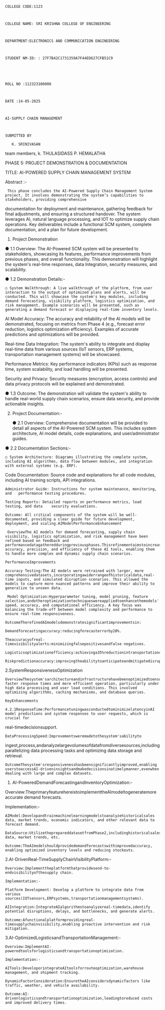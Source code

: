 	COLLEGE CODE:1123



	COLLEGE NAME: SRI KRISHNA COLLEGE OF ENGINEERING



	DEPARTMENT:ELECTRONICS AND COMMUNICATION ENGINEERING



	STUDENT NM-ID: : 27F7B42C1731359A7F44ED627CFB51C9





	ROLL NO :112323106006



	DATE :14-05-2025



	AI-SUPPLY CHAIN MANAGEMENT



	SUBMITTED BY

       K. SRINIVASAN
team members, 
       k. THULASIDASS 
       P. HEMALATHA



PHASE 5: PROJECT DEMONSTRATION & DOCUMENTATION

TITLE: AI-POWERED SUPPLY CHAIN MANAGEMENT SYSTEM 

 Abstract :-

     This phase concludes the AI-Powered Supply Chain Management System project. It involves demonstrating the system’s capabilities to stakeholders, providing comprehensive 

documentation for deployment and maintenance, gathering feedback for final adjustments, and ensuring a structured handover. The system leverages AI, natural language processing, and IOT to optimize supply chain operations. Key deliverables include a functional SCM system, complete documentation, and a plan for future development. 

1. Project Demonstration 

● 1.1 Overview: The AI-Powered SCM system will be presented to stakeholders, showcasing its features, performance improvements from previous phases, and overall functionality. This demonstration will highlight the system's real-time responses, data Integration, security measures, and scalability. 

● 1.2 Demonstration Details:- 

	○ System Walkthrough: A live walkthrough of the platform, from user interaction to the output of optimized plans and alerts, will be conducted. This will showcase the system's key modules, including demand forecasting, visibility platform, logistics optimization, and risk management. Example scenarios will be presented, such as generating a demand forecast or displaying real-time inventory levels. 

 AI Model Accuracy: The accuracy and reliability of the AI models will be demonstrated, focusing on metrics from Phase 4 (e.g., forecast error reduction, logistics optimization efficiency). Examples of accurate predictions and optimizations will be provided. 

 Real-time Data Integration: The system's ability to integrate and display real-time data from various sources (IoT sensors, ERP systems, transportation management systems) will be showcased. 

 Performance Metrics: Key performance indicators (KPIs) such as response time, 	system scalability, and load handling will be presented. 

 Security and Privacy: Security measures (encryption, access controls) and data 	privacy protocols will be explained and demonstrated. 

● 1.3 Outcome: The demonstration will validate the system's ability to handle real-world supply chain scenarios, ensure data security, and provide actionable insights. 

2. Project Documentation:-

	● 2.1 Overview: Comprehensive documentation will be provided to detail all aspects of the AI-Powered SCM system. This includes system architecture, AI model details, code explanations, and user/administrator guides. 

● 2.2 Documentation Sections:- 

	○ System Architecture: Diagrams illustrating the complete system, including AI algorithms, data flow between modules, and integration with external systems (e.g. ERP). 

 Code Documentation: Source code and explanations for all code modules, including AI training scripts, API integrations.

 

	Administrator Guide: Instructions for system maintenance, monitoring, and 	performance testing procedures.

	Testing Reports: Detailed reports on performance metrics, load testing, and data 	security evaluations.

	Outcome: All critical components of the system will be well-documented, providing a clear guide for future development, deployment, and scaling.AIModelPerformanceEnhancement

	 OverviewThe AI models for demand forecasting, supply chain visibility, logistics optimization, and risk management have been refined based on feedback and performancedatagatheredduringpreviousphases.Thisrefinementaimstoincreasethe accuracy, precision, and efficiency of these AI tools, enabling them to handle more complex and dynamic supply chain scenarios.

	PerformanceImprovements

	Accuracy Testing:The AI models were retrained with larger, more comprehensivedatasets,incorporatingawiderrangeofhistoricaldata,real-time inputs, and simulated disruption scenarios. This allowed the models to capture more nuanced patterns and improve their ability to generalize to unseen data.

	 Model Optimization:Hyperparameter tuning, model pruning, feature selection,andotheroptimizationtechniqueswereappliedtoenhancethemodels' speed, accuracy, and computational efficiency. A key focus was balancing the trade-off between model complexity and performance to ensure real-time responsiveness.

	OutcomeTherefinedAImodelsdemonstratesignificantimprovementsin:

	Demandforecastingaccuracy:reducingforecasterrorby20%.

	Theaccuracyofreal-timevisibilityalerts:minimizingfalsepositivesandfalse negatives.

	Logisticsoptimizationefficiency:achievinga35%reductionintransportationcosts.

	Riskpredictionaccuracy:improvingtheabilitytoanticipateandmitigatedisruptions.

2.SystemResponsivenessOptimization

	OverviewThesystem'sarchitectureandinfrastructurehavebeenoptimizedtoensure faster response times and more efficient operation, particularly under high data processing and user load conditions. This involved optimizing algorithms, caching mechanisms, and database queries.

	KeyEnhancements

	4.2.1ResponseTime:PerformancetuningwasconductedtominimizelatencyinAI model predictions and system responses to user requests, which is crucial for

real-timedecisionsupport.





	DataProcessingSpeed:Improvementsweremadetothesystem'sabilityto

 

ingest,process,andanalyzelargevolumesofdatafromdiversesources,including parallelizing data processing tasks and optimizing data storage and retrieval.

	OutcomeThesystem'sresponsivenesshasbeensignificantlyimproved,enabling userstoaccessAI-driveninsightsandmakedecisionsinatimelymanner,evenwhen dealing with large and complex datasets.

1.	AI-PoweredDemandForecastingandInventoryOptimization:-

Overview:TheprimaryfeaturehereistoimplementtheAImodeltogeneratemore accurate demand forecasts.

Implementation:-

	AIModel:Developandtrainmachinelearningmodelstoanalyzehistoricalsales data, market trends, economic indicators, and other relevant data to forecast demand.

	DataSource:UtilizetheprepareddatasetfromPhase2,includinghistoricalsales data, market trends, etc.

	Outcome:TheAImodelshouldprovidedemandforecastswithimprovedaccuracy, enabling optimized inventory levels and reducing stockouts.

2.AI-DrivenReal-TimeSupplyChainVisibilityPlatform:-

	Overview:Implementtheplatformthatprovidesend-to-endvisibilityofthesupply chain.

	Implementation:-

	Platform Development: Develop a platform to integrate data from various sources(IOTsensors,ERPsystems,transportationmanagementsystems).

	AIIntegration:IntegrateAIalgorithmstoanalyzereal-timedata,identify potential disruptions, delays, and bottlenecks, and generate alerts.

	Outcome:Afunctionalplatformprovidingreal-timesupplychainvisibility,enabling proactive intervention and risk mitigation.

3.AI-OptimizedLogisticsandTransportationManagement:-

	Overview:ImplementAI-poweredtoolsforlogisticsandtransportationoptimization.

	Implementation:-

	AITools:DeveloporintegrateAItoolsforrouteoptimization,warehouse management, and shipment tracking.

	DynamicFactorConsideration:EnsuretheAIconsidersdynamicfactors like traffic, weather, and vehicle availability.

	Outcome:AI-drivenlogisticsandtransportationoptimization,leadingtoreduced costs and improved delivery times.
